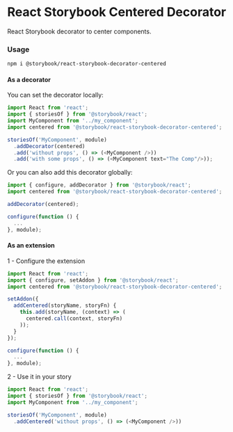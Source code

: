 # React Storybook Centered Decorator

React Storybook decorator to center components.

### Usage

```sh
npm i @storybook/react-storybook-decorator-centered
```

#### As a decorator
You can set the decorator locally:

```js
import React from 'react';
import { storiesOf } from '@storybook/react';
import MyComponent from '../my_component';
import centered from '@storybook/react-storybook-decorator-centered';

storiesOf('MyComponent', module)
  .addDecorator(centered)
  .add('without props', () => (<MyComponent />))
  .add('with some props', () => (<MyComponent text="The Comp"/>));
```

Or you can also add this decorator globally:

```js
import { configure, addDecorator } from '@storybook/react';
import centered from '@storybook/react-storybook-decorator-centered';

addDecorator(centered);

configure(function () {
  ...
}, module);
```

#### As an extension
1 - Configure the extension

```js
import React from 'react';
import { configure, setAddon } from '@storybook/react';
import centered from '@storybook/react-storybook-decorator-centered';

setAddon({
  addCentered(storyName, storyFn) {
    this.add(storyName, (context) => (
      centered.call(context, storyFn)
    ));
  }
});

configure(function () {
  ...
}, module);
```

2 - Use it in your story

```js
import React from 'react';
import { storiesOf } from '@storybook/react';
import MyComponent from '../my_component';

storiesOf('MyComponent', module)
  .addCentered('without props', () => (<MyComponent />))
```
